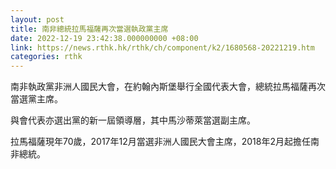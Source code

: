 ```yaml
---
layout: post
title: 南非總統拉馬福薩再次當選執政黨主席
date: 2022-12-19 23:42:38.000000000 +08:00
link: https://news.rthk.hk/rthk/ch/component/k2/1680568-20221219.htm
categories: rthk
---
```


南非執政黨非洲人國民大會，在約翰內斯堡舉行全國代表大會，總統拉馬福薩再次當選黨主席。

與會代表亦選出黨的新一屆領導層，其中馬沙蒂萊當選副主席。

拉馬福薩現年70歲，2017年12月當選非洲人國民大會主席，2018年2月起擔任南非總統。
